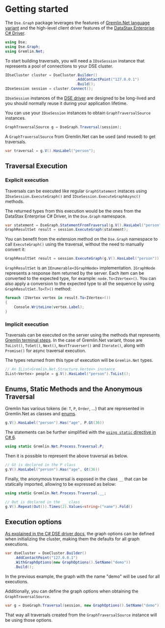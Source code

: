 # Getting started

The `Dse.Graph` package leverages the features of [Gremlin.Net language variant][glv] and the high-level client driver
features of the [DataStax Enterprise C# Driver][dse-driver].

```c#
using Dse;
using Dse.Graph;
using Gremlin.Net;
```

To start building traversals, you will need a `IDseSession` instance that represents a pool of connections to your
DSE cluster.
 
```c#
IDseCluster cluster = DseCluster.Builder()
                                .AddContactPoint("127.0.0.1")
                                .Build();
IDseSession session = cluster.Connect();
```

`IDseSession` instances of the [DSE driver][dse-driver] are designed to be long-lived and you should normally
reuse it during your application lifetime.

You can use your `IDseSession` instances to obtain `GraphTraversalSource` instances.

```c#
GraphTraversalSource g = DseGraph.Traversal(session);
```

A `GraphTraversalSource` from Gremlin.Net can be used (and reused) to get traversals.

```c#
var traversal = g.V().HasLabel("person");
```

## Traversal Execution

### Explicit execution

Traversals can be executed like regular `GraphStatement` instaces using `IDseSession.ExecuteGraph()` and
`IDseSession.ExecuteGraphAsync()` methods.

The returned types from this execution would be the ones from the DataStax Enterprise C# Driver, in the `Dse.Graph`
namespace.

```c#
var statement = DseGraph.StatementFromTraversal(g.V().HasLabel("person"));
GraphResultSet result = session.ExecuteGraph(statement);
```

You can benefit from the extension method on the `Dse.Graph` namespace to call `ExecuteGraph()` using the traversal,
without the need to manually convert it:

```c#
GraphResultSet result = session.ExecuteGraph(g.V().HasLabel("person"));
```

`GraphResultSet` is an `IEnumerable<IGraphNode>` implementation. `IGraphNode` represents a response item returned by the server. Each item can be converted to the expected type, for example: `node.To<IVertex>()`. You can also apply a conversion to the expected type to all the sequence by using `GraphResultSet.To<T>()` method:

```c#
foreach (IVertex vertex in result.To<IVertex>())
{
    Console.WriteLine(vertex.Label);
}
```

### Implicit execution

Traversals can be executed on the server using the methods that represents [Gremlin terminal steps][gremlin-terminal].
In the case of Gremlin.Net variant, those are `ToList()`, `ToSet()`, `Next()`, `NextTraverser()` and `Iterate()`, 
along with `Promise()` for async traversal execution.

The types returned from this type of execution will be `Gremlin.Net` types.

```c#
// An IList<Gremlin.Net.Structure.Vertex> instance
IList<Vertex> people = g.V().HasLabel("person").ToList();
```

## Enums, Static Methods and the Anonymous Traversal

Gremlin has various tokens (ie: `T`, `P`, `Order`, ...) that are represented in Gremlin.Net as
classes and [enums][enum].

```c#
g.V().HasLabel("person").Has("age", P.Gt(36))
```

The statements can be further simplified with the [`using static` directive in C# 6][using-static].

```c#
using static Gremlin.Net.Process.Traversal.P;
```

Then it is possible to represent the above traversal as below.

```c#
// Gt is declared in the P class
g.V().HasLabel("person").Has("age", Gt(36))
```

Finally, the anonymous traversal is exposed in the class `__` that can be statically imported, allowing 
to be expressed as below:

```c#
using static Gremlin.Net.Process.Traversal.__;
```

```c#
// Out is declared in the __ class
g.V().Repeat(Out()).Times(2).Values<string>("name").Fold()
```

## Execution options

[As explained in the C# DSE driver docs][graph-options], the graph options can be defined when initializing the
cluster, making them the defaults for all graph executions.

```c#
var dseCluster = DseCluster.Builder()
    .AddContactPoint("127.0.0.1")
    .WithGraphOptions(new GraphOptions().SetName("demo"))
    .Build();
```

In the previous example, the graph with the name "demo" will be used for all executions.

Additionally, you can define the graph options when obtaining the `GraphTraversalSource`.

```c#
var g = DseGraph.Traversal(session, new GraphOptions().SetName("demo"));
```

That way all traversals created from the `GraphTraversalSource` instance will be using those options.

[glv]: http://tinkerpop.apache.org/docs/3.2.7-SNAPSHOT/reference/#gremlin-DotNet
[gremlin-terminal]: http://tinkerpop.apache.org/docs/current/reference/#terminal-steps
[dse-driver]: https://github.com/datastax/csharp-dse-driver
[enum]: https://docs.microsoft.com/en-us/dotnet/csharp/language-reference/keywords/enum
[using-static]: https://docs.microsoft.com/en-us/dotnet/csharp/language-reference/keywords/using-static
[graph-options]: http://docs.datastax.com/en/developer/csharp-driver-dse/latest/features/graph-support/#graph-options
